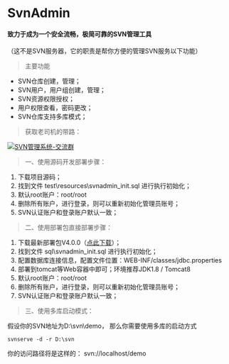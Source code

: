 # SvnAdmin

#### 致力于成为一个安全流畅，极简可靠的SVN管理工具
（这不是SVN服务器，它的职责是帮你方便的管理SVN服务以下功能）
> 主要功能 
- SVN仓库创建，管理；
- SVN用户，用户组创建，管理；
- SVN资源权限授权；
- 用户权限查看，密码更改；
- SVN仓库支持多库模式；

> 获取老司机的带路：

<a target="_blank" href="//shang.qq.com/wpa/qunwpa?idkey=58dddb7a869c97060a2c96fb4eb658d4a50d2a108caaa1eef5dafbf94d1e09b3" rel="nofollow noreferrer noopener"><img border="0" src="//pub.idqqimg.com/wpa/images/group.png" alt="SVN管理系统-交流群" title="SVN管理系统-交流群"></a>


> 一、使用源码开发部署步骤：
1. 下载项目源码；
1. 找到文件 test\resources\svnadmin_init.sql 进行执行初始化；
1. 默认root账户：root/root
1. 删除所有账户，进行登录，则可以重新初始化管理员账号；
1. SVN认证账户和登录账户默认一致；


> 二、使用部署包直接部署步骤：
1. 下载最新部署包V4.0.0（[点此下载](https://gitee.com/hpboys/svnadmin/releases/4.0.0)）；
1. 找到文件 sql\svnadmin_init.sql 进行执行初始化；
1. 配置数据库连接信息，配置文件位置：WEB-INF/classes/jdbc.properties
1. 部署到tomcat等Web容器中即可；环境推荐JDK1.8 / Tomcat8
1. 默认root账户：root/root
1. 删除所有账户，进行登录，则可以重新初始化管理员账号；
1. SVN认证账户和登录账户默认一致；


> 三、使用多库启动模式：

假设你的SVN地址为D:\svn\demo，
那么你需要使用多库的启动方式

```
svnserve -d -r D:\svn
```
你的访问路径将是这样的：
svn://localhost/demo
